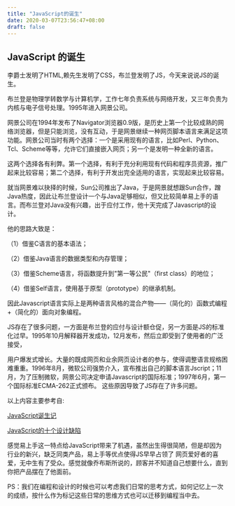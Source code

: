 ```yaml
---
title: "JavaScript的诞生"
date: 2020-03-07T23:56:47+08:00
draft: false
---
```

## JavaScript 的诞生

李爵士发明了HTML,赖先生发明了CSS，布兰登发明了JS，今天来说说JS的诞生。

布兰登是物理学转数学与计算机学，工作七年负责系统与网络开发，又三年负责为内核与电子信号处理。1995年进入网景公司。

网景公司在1994年发布了Navigator浏览器0.9版，是历史上第一个比较成熟的网络浏览器，但是只能浏览，没有互动，于是网景继续一种网页脚本语言来满足这项功能。网景公司当时有两个选择：一个是采用现有的语言，比如Perl、Python、Tcl、Scheme等等，允许它们直接嵌入网页；另一个是发明一种全新的语言。

这两个选择各有利弊。第一个选择，有利于充分利用现有代码和程序员资源，推广起来比较容易；第二个选择，有利于开发出完全适用的语言，实现起来比较容易。

就当网景难以抉择的时候，Sun公司推出了Java，于是网景就想跟Sun合作，蹭Java热度，因此让布兰登设计一个与Java足够相似，但又比较简单易上手的语言。而布兰登对Java没有兴趣，出于应付工作，他十天完成了Javascript的设计。

他的思路大致是：

（1）借鉴C语言的基本语法；

（2）借鉴Java语言的数据类型和内存管理；

（3）借鉴Scheme语言，将函数提升到"第一等公民"（first class）的地位；

（4）借鉴Self语言，使用基于原型（prototype）的继承机制。

因此Javascript语言实际上是两种语言风格的混合产物——（简化的）函数式编程+（简化的）面向对象编程。

JS存在了很多问题，一方面是布兰登的应付与设计额仓促，另一方面是JS的标准化过早。1995年10月解释器开发成功，12月发布，然后立即受到了使用者的广泛接受，

用户爆发式增长。大量的既成网页和业余网页设计者的参与，使得调整语言规格困难重重。1996年8月，微软公司强势介入，宣布推出自己的脚本语言Jscript；11月，为了压制微软，网景公司决定申请Javascript的国际标准；1997年6月，第一个国际标准ECMA-262正式颁布。
这些原因导致了JS存在了许多问题。

以上内容主要参考自:

[JavaScript诞生记](http://www.ruanyifeng.com/blog/2011/06/birth_of_javascript.html "JavaScript诞生记")

[JavaScript的十个设计缺陷](http://www.ruanyifeng.com/blog/2011/06/10_design_defects_in_javascript.html "JavaScript的十个设计缺陷")

感觉易上手这一特点给JavaScript带来了机遇，虽然出生得很简陋，但是却因为行业的新兴，缺乏同类产品，易上手等优点使得JS早早占领了
网页爱好者的喜爱，无中生有了受众。感觉就像乔布斯所说的，顾客并不知道自己想要什么，直到你把产品摆在了他面前。

PS：我们在编程和设计的时候也可以考虑我们日常的思考方式，如何记忆上一次的成绩，按什么作为标记这些日常的思维方式也可以迁移到编程当中去。